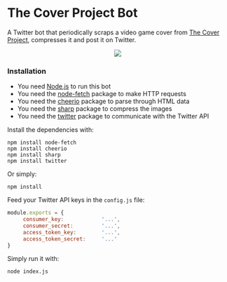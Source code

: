 # The Cover Project Bot

A Twitter bot that periodically scraps a video game cover from [The Cover Project](http://www.thecoverproject.net/), compresses it and post it on Twitter.

<p align="center">
  <img src="https://i.imgur.com/aUDMbZg.png">
</p>

### Installation

  - You need [Node.js](https://nodejs.org/) to run this bot
  - You need the [node-fetch](https://www.npmjs.com/package/node-fetch) package to make HTTP requests
  - You need the [cheerio](https://www.npmjs.com/package/cheerio) package to parse through HTML data
  - You need the [sharp](https://www.npmjs.com/package/sharp) package to compress the images
  - You need the [twitter](https://www.npmjs.com/package/twitter) package to communicate with the Twitter API

Install the dependencies with:

```
npm install node-fetch
npm install cheerio
npm install sharp
npm install twitter
```

Or simply:

```
npm install
```

Feed your Twitter API keys in the ```config.js``` file:

```javascript
module.exports = {
     consumer_key:            '...',
     consumer_secret:         '...',
     access_token_key:        '...',
     access_token_secret:     '...'
}
```

Simply run it with:

```
node index.js
```

